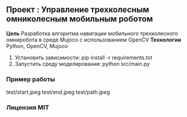 ## Проект : Управление трехколесным омниколесным мобильным роботом
**Цель** Разработка алгоритма навигации мобильного трехколесного омниробота в среде Mujoco c использованием OpenCV
**Технологии** Python, OpenCV, Mujoco
1. Установить зависимости:
   pip install -r requirements.txt
2. Запустить среду моделирования:
   python src/main.py
### Пример работы
test/start.jpeg
test/end.jpeg
test/path.jpeg
### Лицензия MIT
